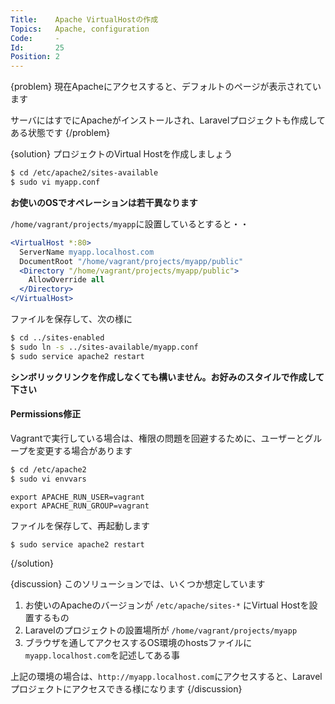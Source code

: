 ```yaml
---
Title:    Apache VirtualHostの作成
Topics:   Apache, configuration
Code:     -
Id:       25
Position: 2
---
```


{problem}
現在Apacheにアクセスすると、デフォルトのページが表示されています

サーバにはすでにApacheがインストールされ、Laravelプロジェクトも作成してある状態です
{/problem}

{solution}
プロジェクトのVirtual Hostを作成しましょう

```bash
$ cd /etc/apache2/sites-available
$ sudo vi myapp.conf
```
**お使いのOSでオペレーションは若干異なります**

`/home/vagrant/projects/myapp`に設置しているとすると・・

```apache
<VirtualHost *:80>
  ServerName myapp.localhost.com
  DocumentRoot "/home/vagrant/projects/myapp/public"
  <Directory "/home/vagrant/projects/myapp/public">
    AllowOverride all
  </Directory>
</VirtualHost>
```

ファイルを保存して、次の様に

```bash
$ cd ../sites-enabled
$ sudo ln -s ../sites-available/myapp.conf
$ sudo service apache2 restart
```

**シンボリックリンクを作成しなくても構いません。お好みのスタイルで作成して下さい**

#### Permissions修正

Vagrantで実行している場合は、権限の問題を回避するために、ユーザーとグループを変更する場合があります

```bash
$ cd /etc/apache2
$ sudo vi envvars
```

```text
export APACHE_RUN_USER=vagrant
export APACHE_RUN_GROUP=vagrant
```

ファイルを保存して、再起動します

```bash
$ sudo service apache2 restart
```
{/solution}

{discussion}
このソリューションでは、いくつか想定しています

1. お使いのApacheのバージョンが `/etc/apache/sites-*` にVirtual Hostを設置するもの
2. Laravelのプロジェクトの設置場所が `/home/vagrant/projects/myapp`
3. ブラウザを通してアクセスするOS環境のhostsファイルに`myapp.localhost.com`を記述してある事

上記の環境の場合は、`http://myapp.localhost.com`にアクセスすると、Laravelプロジェクトにアクセスできる様になります
{/discussion}
